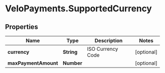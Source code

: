 # VeloPayments.SupportedCurrency

## Properties

Name | Type | Description | Notes
------------ | ------------- | ------------- | -------------
**currency** | **String** | ISO Currency Code | [optional] 
**maxPaymentAmount** | **Number** |  | [optional] 


